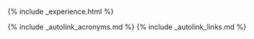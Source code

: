 {% include _experience.html %}

[comment]: <> (This is a comment)

{% include _autolink_acronyms.md %}
{% include _autolink_links.md %}
